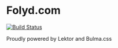 # Folyd.com

[![Build Status](https://travis-ci.com/Folyd/folyd.github.io.svg?branch=master)](https://travis-ci.com/Folyd/folyd.github.io)

Proudly powered by Lektor and Bulma.css
